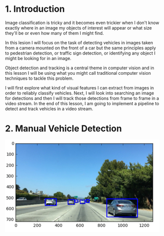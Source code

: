 # 1. Introduction

Image classification is tricky and it becomes even trickier when I don't know exactly where in an image my objects of interest will appear or  what size they'll be or even how many of them I might find. 

In this lesion I will focus on the task of detecting vehicles in images taken from a camera mounted on the front of a car but the same principles apply to pedestrian detection, or traffic sign detection, or identifying any object I might be looking for in an image. 

Object detection and tracking is a central theme in computer vision and in this lesson I will be using what you might call traditional computer vision techniques to tackle this problem. 

I will first explore what kind of visual features I can extract from images in order to reliably classify vehicles. Next, I will look into searching an image for detections and then I will track those detections from frame to frame in a video stream. In the end of this lesson, I am going to implement a pipeline to detect and track vehicles in a video stream.


# 2. Manual Vehicle Detection
<p align="right">
 <img src="./img/1.png" width="600" height="300" />
 </p>
